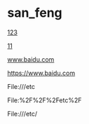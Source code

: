# san_feng

[123](https://www.baidu.com)

[11](File:///D:/Environment/)


www.baidu.com

https://www.baidu.com

File:///etc

File:%2F%2F%2Fetc%2F


File:///etc/


